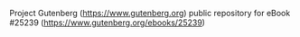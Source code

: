 Project Gutenberg (https://www.gutenberg.org) public repository for eBook #25239 (https://www.gutenberg.org/ebooks/25239)
